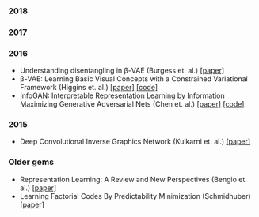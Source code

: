 ### 2018 



### 2017

### 2016

* Understanding disentangling in β-VAE (Burgess et. al.) [[paper]](https://arxiv.org/abs/1804.03599)
* β-VAE: Learning Basic Visual Concepts with a Constrained Variational Framework (Higgins et. al.) [[paper]](https://openreview.net/forum?id=Sy2fzU9gl) [[code]](https://github.com/sootlasten/beta-vae)
* InfoGAN: Interpretable Representation Learning by Information Maximizing Generative Adversarial Nets (Chen et. al.) [[paper]](https://arxiv.org/abs/1606.03657) [[code]](https://github.com/openai/InfoGAN) 

### 2015

* Deep Convolutional Inverse Graphics Network (Kulkarni et. al.) [[paper]](https://arxiv.org/abs/1503.03167)

### Older gems

* Representation Learning: A Review and New Perspectives (Bengio et. al.) [[paper]](https://arxiv.org/abs/1206.5538?context=cs)
* Learning Factorial Codes By Predictability Minimization (Schmidhuber) [[paper]](https://www.mitpressjournals.org/doi/pdf/10.1162/neco.1992.4.6.863)

